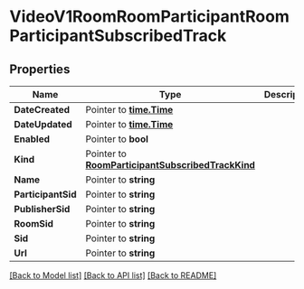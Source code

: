 # VideoV1RoomRoomParticipantRoomParticipantSubscribedTrack

## Properties

Name | Type | Description | Notes
------------ | ------------- | ------------- | -------------
**DateCreated** | Pointer to [**time.Time**](time.Time.md) |  | [optional] 
**DateUpdated** | Pointer to [**time.Time**](time.Time.md) |  | [optional] 
**Enabled** | Pointer to **bool** |  | [optional] 
**Kind** | Pointer to [**RoomParticipantSubscribedTrackKind**](room_participant_subscribed_track_kind.md) |  | [optional] 
**Name** | Pointer to **string** |  | [optional] 
**ParticipantSid** | Pointer to **string** |  | [optional] 
**PublisherSid** | Pointer to **string** |  | [optional] 
**RoomSid** | Pointer to **string** |  | [optional] 
**Sid** | Pointer to **string** |  | [optional] 
**Url** | Pointer to **string** |  | [optional] 

[[Back to Model list]](../README.md#documentation-for-models) [[Back to API list]](../README.md#documentation-for-api-endpoints) [[Back to README]](../README.md)


